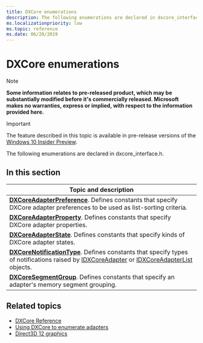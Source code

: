 ```yaml
---
title: DXCore enumerations
description: The following enumerations are declared in dxcore_interface.h.
ms.localizationpriority: low
ms.topic: reference
ms.date: 06/20/2019
---
```


# DXCore enumerations

> [!NOTE]
> **Some information relates to pre-released product, which may be substantially modified before it's commercially released. Microsoft makes no warranties, express or implied, with respect to the information provided here.**

> [!IMPORTANT]
> The feature described in this topic is available in pre-release versions of the [Windows 10 Insider Preview](https://www.microsoft.com/software-download/windowsinsiderpreviewSDK).

The following enumerations are declared in dxcore_interface.h.

## In this section

| Topic and description |
|-|
| [**DXCoreAdapterPreference**](/windows/win32/dxcore/dxcore_interface/ne-dxcore_interface-dxcoreadapterpreference). Defines constants that specify DXCore adapter preferences to be used as list-sorting criteria. |
| [**DXCoreAdapterProperty**](/windows/win32/dxcore/dxcore_interface/ne-dxcore_interface-dxcoreadapterproperty). Defines constants that specify DXCore adapter properties. |
| [**DXCoreAdapterState**](/windows/win32/dxcore/dxcore_interface/ne-dxcore_interface-dxcoreadapterstate). Defines constants that specify kinds of DXCore adapter states. |
| [**DXCoreNotificationType**](/windows/win32/dxcore/dxcore_interface/ne-dxcore_interface-dxcorenotificationtype). Defines constants that specify types of notifications raised by [IDXCoreAdapter](/windows/win32/dxcore/dxcore_interface/nn-dxcore_interface-idxcoreadapter) or [IDXCoreAdapterList](/windows/win32/dxcore/dxcore_interface/nn-dxcore_interface-idxcoreadapterlist) objects. |
| [**DXCoreSegmentGroup**](/windows/win32/dxcore/dxcore_interface/ne-dxcore_interface-dxcoresegmentgroup). Defines constants that specify an adapter's memory segment grouping. |

## Related topics

* [DXCore Reference](/windows/win32/dxcore/dxcore-reference)
* [Using DXCore to enumerate adapters](/windows/win32/dxcore/dxcore-enum-adapters)
* [Direct3D 12 graphics](/windows/win32/direct3d12/direct3d-12-graphics)